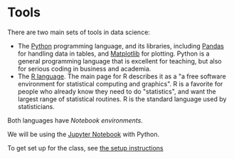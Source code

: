 # Tools

There are two main sets of tools in data science:

* The [Python](https://python.org) programming language, and its libraries,
  including [Pandas](https://pandas.pydata.org) for handling data in tables,
  and [Matplotlib](https://matplotlib.org) for plotting.  Python is a general
  programming language that is excellent for teaching, but also for serious
  coding in business and academia.
* The [R language](https://www.r-project.org). The main page for R describes
  it as a "a free software environment for statistical computing and
  graphics".  R is a favorite for people who already know they need to do
  "statistics", and want the largest range of statistical routines.  R is the
  standard language used by statisticians.

Both languages have *Notebook environments*.

We will be using the [Jupyter Notebook](https://jupyter.org) with Python.

To get set up for the class, see [the setup instructions](setup)
